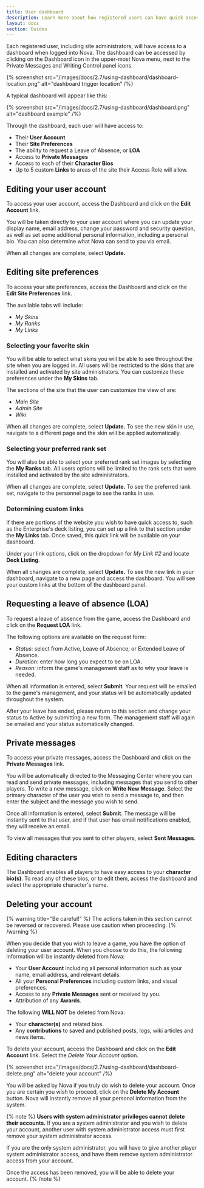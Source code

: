 ```yaml
---
title: User dashboard
description: Learn more about how registered users can have quick access to their characters, site preferences, and other features.
layout: docs
section: Guides
---
```


Each registered user, including site administrators, will have access to a dashboard when logged into Nova. The dashboard can be accessed by clicking on the Dashboard icon in the upper-most Nova menu, next to the Private Messages and Writing Control panel icons.

{% screenshot src="/images/docs/2.7/using-dashboard/dashboard-location.png" alt="dashboard trigger location" /%}

A typical dashboard will appear like this:

{% screenshot src="/images/docs/2.7/using-dashboard/dashboard.png" alt="dashboard example" /%}

Through the dashboard, each user will have access to:
- Their **User Account**
- Their **Site Preferences**
- The ability to request a Leave of Absence, or **LOA**
- Access to **Private Messages**
- Access to each of their **Character Bios**
- Up to 5 custom **Links** to areas of the site their Access Role will allow.

## Editing your user account

To access your user account, access the Dashboard and click on the **Edit Account** link.

You will be taken directly to your user account where you can update your display name, email address, change your password and security question, as well as set some additional personal information, including a personal bio. You can also determine what Nova can send to you via email.

When all changes are complete, select **Update.**

## Editing site preferences

To access your site preferences, access the Dashboard and click on the **Edit Site Preferences** link.

The available tabs will include:

- *My Skins*
- *My Ranks*
- *My Links*

### Selecting your favorite skin

You will be able to select what skins you will be able to see throughout the site when you are logged in. All users will be restricted to the skins that are installed and activated by site administrators. You can customize these preferences under the **My Skins** tab.

The sections of the site that the user can customize the view of are:

- *Main Site*
- *Admin Site*
- *Wiki*

When all changes are complete, select **Update.** To see the new skin in use, navigate to a different page and the skin will be applied automatically.

### Selecting your preferred rank set

You will also be able to select your preferred rank set images by selecting the **My Ranks** tab. All users options will be limited to the rank sets that were installed and activated by the site administrators.

When all changes are complete, select **Update.** To see the preferred rank set, navigate to the personnel page to see the ranks in use.

### Determining custom links

If there are portions of the website you wish to have quick access to, such as the Enterprise's deck listing, you can set up a link to that section under the **My Links** tab. Once saved, this quick link will be available on your dashboard.

Under your link options, click on the dropdown for *My Link #2* and locate **Deck Listing**.

When all changes are complete, select **Update.** To see the new link in your dashboard, navigate to a new page and access the dashboard. You will see your custom links at the bottom of the dashboard panel.

## Requesting a leave of absence (LOA)

To request a leave of absence from the game, access the Dashboard and click on the **Request LOA** link.

The following options are available on the request form:

- *Status*: select from Active, Leave of Absence, or Extended Leave of Absence.
- *Duration*: enter how long you expect to be on LOA.
- *Reason:* inform the game's management staff as to why your leave is needed.

When all information is entered, select **Submit**. Your request will be emailed to the game's management, and your status will be automatically updated throughout the system.

After your leave has ended, please return to this section and change your status to Active by submitting a new form. The management staff will again be emailed and your status automatically changed.

## Private messages

To access your private messages, access the Dashboard and click on the **Private Messages** link.

You will be automatically directed to the Messaging Center where you can read and send private messages, including messages that you send to other players. To write a new message, click on **Write New Message**. Select the primary character of the user you wish to send a message to, and then enter the subject and the message you wish to send.

Once all information is entered, select **Submit**. The message will be instantly sent to that user, and if that user has email notifications enabled, they will receive an email.

To view all messages that you sent to other players, select **Sent Messages**.

## Editing characters

The Dashboard enables all players to have easy access to your **character bio(s)**. To read any of these bios, or to edit them, access the dashboard and select the appropriate character's name.

## Deleting your account

{% warning title="Be careful!" %}
The actions taken in this section cannot be reversed or recovered. Please use caution when proceeding.
{% /warning %}

When you decide that you wish to leave a game, you have the option of deleting your user account. When you choose to do this, the following information will be instantly deleted from Nova:

- Your **User Account** including all personal information such as your name, email address, and relevant details.
- All your **Personal Preferences** including custom links, and visual preferences.
- Access to any **Private Messages** sent or received by you.
- Attribution of any **Awards**.

The following **WILL NOT** be deleted from Nova:

- Your **character(s)** and related bios.
- Any **contributions** to saved and published posts, logs, wiki articles and news items.

To delete your account, access the Dashboard and click on the **Edit Account** link. Select the *Delete Your Account* option.

{% screenshot src="/images/docs/2.7/using-dashboard/dashboard-delete.png" alt="delete your account" /%}

You will be asked by Nova if you truly do wish to delete your account. Once you are certain you wish to proceed, click on the **Delete My Account** button. Nova will instantly remove all your personal information from the system.

{% note %}
**Users with system administrator privileges cannot delete their accounts.** If you are a system administrator and you wish to delete your account, another user with system administrator access must first remove your system administrator access.

If you are the only system administrator, you will have to give another player system administrator access, and have them remove system administrator access from your account.

Once the access has been removed, you will be able to delete your account.
{% /note %}
